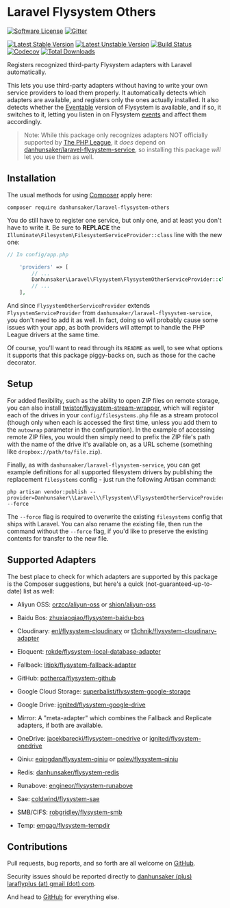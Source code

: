 # Laravel Flysystem Others #

[![Software License](https://img.shields.io/packagist/l/danhunsaker/laravel-flysystem-others.svg?style=flat-square)](LICENSE)
[![Gitter](https://img.shields.io/gitter/room/danhunsaker/laravel-flysystem-others.svg?style=flat-square)](https://gitter.im/danhunsaker/laravel-flysystem-others)

[![Latest Stable Version](https://img.shields.io/packagist/v/danhunsaker/laravel-flysystem-others.svg?label=stable&style=flat-square)](https://github.com/danhunsaker/laravel-flysystem-others/releases)
[![Latest Unstable Version](https://img.shields.io/packagist/vpre/danhunsaker/laravel-flysystem-others.svg?label=unstable&style=flat-square)](https://github.com/danhunsaker/laravel-flysystem-others)
[![Build Status](https://img.shields.io/travis/danhunsaker/laravel-flysystem-others.svg?style=flat-square)](https://travis-ci.org/danhunsaker/laravel-flysystem-others)
[![Codecov](https://img.shields.io/codecov/c/github/danhunsaker/laravel-flysystem-others.svg?style=flat-square)](https://codecov.io/gh/danhunsaker/laravel-flysystem-others)
[![Total Downloads](https://img.shields.io/packagist/dt/danhunsaker/laravel-flysystem-others.svg?style=flat-square)](https://packagist.org/packages/danhunsaker/laravel-flysystem-others)

Registers recognized third-party Flysystem adapters with Laravel automatically.

This lets you use third-party adapters without having to write your own service
providers to load them properly.  It automatically detects which adapters are
available, and registers only the ones actually installed.  It also detects
whether the [Eventable][] version of Flysystem is available, and if so, it
switches to it, letting you listen in on Flysystem [events][] and affect them
accordingly.

> Note: While this package only recognizes adapters NOT officially supported by
> [The PHP League][], it *does* depend on
> [danhunsaker/laravel-flysystem-service][], so installing this package *will*
> let you use them as well.

## Installation ##

The usual methods for using [Composer][] apply here:

    composer require danhunsaker/laravel-flysystem-others

You do still have to register one service, but only one, and at least you don't
have to write it.  Be sure to **REPLACE** the
`Illuminate\Filesystem\FilesystemServiceProvider::class` line with the new one:

```php
// In config/app.php

    'providers' => [
        // ...
        Danhunsaker\Laravel\Flysystem\FlysystemOtherServiceProvider::class,
        // ...
    ],
```

And since `FlysystemOtherServiceProvider` extends `FlysystemServiceProvider`
from `danhunsaker/laravel-flysystem-service`, you don't need to add it as well.
In fact, doing so will probably cause some issues with your app, as both
providers will attempt to handle the PHP League drivers at the same time.

Of course, you'll want to read through its `README` as well, to see what options
it supports that this package piggy-backs on, such as those for the cache
decorator.

## Setup ##

For added flexibility, such as the ability to open ZIP files on remote storage,
you can also install [twistor/flysystem-stream-wrapper][], which will register
each of the drives in your `config/filesystems.php` file as a stream protocol
(though only when each is accessed the first time, unless you add them to the
`autowrap` parameter in the configuration).  In the example of accessing remote
ZIP files, you would then simply need to prefix the ZIP file's path with the
name of the drive it's available on, as a URL scheme (something like
`dropbox://path/to/file.zip`).

Finally, as with `danhunsaker/laravel-flysystem-service`, you can get example
definitions for all supported filesystem drivers by publishing the replacement
`filesystems` config - just run the following Artisan command:

    php artisan vendor:publish --provider=Danhunsaker\\Laravel\\Flysystem\\FlysystemOtherServiceProvider --force

The `--force` flag is required to overwrite the existing `filesystems` config
that ships with Laravel.  You can also rename the existing file, then run the
command without the `--force` flag, if you'd like to preserve the existing
contents for transfer to the new file.

## Supported Adapters ##

The best place to check for which adapters are supported by this package is the
Composer suggestions, but here's a quick (not-guaranteed-up-to-date) list as
well:

-   Aliyun OSS: [orzcc/aliyun-oss][] or [shion/aliyun-oss][]

-   Baidu Bos: [zhuxiaoqiao/flysystem-baidu-bos][]

-   Cloudinary: [enl/flysystem-cloudinary][] or
    [t3chnik/flysystem-cloudinary-adapter][]

-   Eloquent: [rokde/flysystem-local-database-adapter][]

-   Fallback: [litipk/flysystem-fallback-adapter][]

-   GitHub: [potherca/flysystem-github][]

-   Google Cloud Storage: [superbalist/flysystem-google-storage][]

-   Google Drive: [ignited/flysystem-google-drive][]

-   Mirror: A "meta-adapter" which combines the Fallback and Replicate adapters,
    if both are available.

-   OneDrive: [jacekbarecki/flysystem-onedrive][] or
    [ignited/flysystem-onedrive][]

-   Qiniu: [eqingdan/flysystem-qiniu][] or [polev/flysystem-qiniu][]

-   Redis: [danhunsaker/flysystem-redis][]

-   Runabove: [engineor/flysystem-runabove][]

-   Sae: [coldwind/flysystem-sae][]

-   SMB/CIFS: [robgridley/flysystem-smb][]

-   Temp: [emgag/flysystem-tempdir][]

## Contributions ##

Pull requests, bug reports, and so forth are all welcome on [GitHub][].

Security issues should be reported directly to [danhunsaker (plus) laraflyplus
(at) gmail (dot) com](mailto:danhunsaker+laraflyplus@gmail.com).

And head to [GitHub][] for everything else.

[coldwind/flysystem-sae]: https://packagist.org/packages/coldwind/flysystem-sae
[composer]: https://getcomposer.org
[danhunsaker/flysystem-redis]: https://packagist.org/packages/danhunsaker/flysystem-redis
[danhunsaker/laravel-flysystem-service]: https://github.com/danhunsaker/laravel-flysystem-service
[emgag/flysystem-tempdir]: https://packagist.org/packages/emgag/flysystem-tempdir
[engineor/flysystem-runabove]: https://packagist.org/packages/engineor/flysystem-runabove
[enl/flysystem-cloudinary]: https://packagist.org/packages/enl/flysystem-cloudinary
[eqingdan/flysystem-qiniu]: https://packagist.org/packages/eqingdan/flysystem-qiniu
[eventable]: https://github.com/thephpleague/flysystem-eventable-filesystem
[events]: http://event.thephpleague.com/
[github]: https://github.com/danhunsaker/laravel-flysystem-others
[ignited/flysystem-google-drive]: https://packagist.org/packages/ignited/flysystem-google-drive
[ignited/flysystem-onedrive]: https://packagist.org/packages/ignited/flysystem-onedrive
[jacekbarecki/flysystem-onedrive]: https://packagist.org/packages/jacekbarecki/flysystem-onedrive
[litipk/flysystem-fallback-adapter]: https://packagist.org/packages/litipk/flysystem-fallback-adapter
[orzcc/aliyun-oss]: https://packagist.org/packages/orzcc/aliyun-oss
[polev/flysystem-qiniu]: https://packagist.org/packages/polev/flysystem-qiniu
[potherca/flysystem-github]: https://packagist.org/packages/potherca/flysystem-github
[robgridley/flysystem-smb]: https://packagist.org/packages/robgridley/flysystem-smb
[rokde/flysystem-local-database-adapter]: https://packagist.org/packages/rokde/flysystem-local-database-adapter
[shion/aliyun-oss]: https://packagist.org/packages/shion/aliyun-oss
[superbalist/flysystem-google-storage]: https://packagist.org/packages/superbalist/flysystem-google-storage
[t3chnik/flysystem-cloudinary-adapter]: https://packagist.org/packages/t3chnik/flysystem-cloudinary-adapter
[the php league]: https://github.com/thephpleague?query=flysystem
[twistor/flysystem-stream-wrapper]: https://packagist.org/packages/twistor/flysystem-stream-wrapper
[zhuxiaoqiao/flysystem-baidu-bos]: https://packagist.org/packages/zhuxiaoqiao/flysystem-baidu-bos
